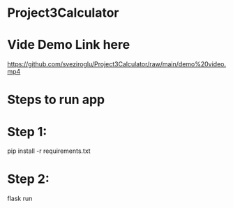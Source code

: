 # Project3Calculator
# Vide Demo Link here
https://github.com/sveziroglu/Project3Calculator/raw/main/demo%20video.mp4


# Steps to run app
# Step 1:
pip install -r requirements.txt

# Step 2:
flask run
